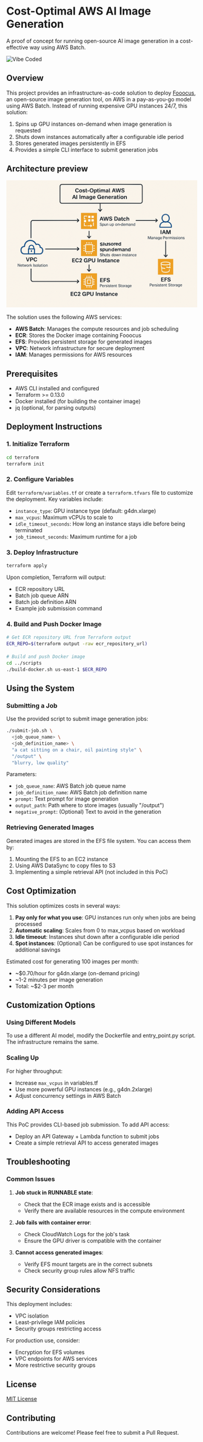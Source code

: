 # Cost-Optimal AWS AI Image Generation

A proof of concept for running open-source AI image generation in a cost-effective way using AWS Batch.

![Vibe Coded](https://img.shields.io/badge/vibe--coded-🤖%20absolutely-222831?style=flat-square)

## Overview

This project provides an infrastructure-as-code solution to deploy [Fooocus](https://github.com/lllyasviel/Fooocus), an open-source image generation tool, on AWS in a pay-as-you-go model using AWS Batch. Instead of running expensive GPU instances 24/7, this solution:

1. Spins up GPU instances on-demand when image generation is requested
2. Shuts down instances automatically after a configurable idle period
3. Stores generated images persistently in EFS
4. Provides a simple CLI interface to submit generation jobs

## Architecture preview

![Architecture Diagram](docs/img/ai-gen-preview-diagram.png)

The solution uses the following AWS services:

- **AWS Batch**: Manages the compute resources and job scheduling
- **ECR**: Stores the Docker image containing Fooocus
- **EFS**: Provides persistent storage for generated images
- **VPC**: Network infrastructure for secure deployment
- **IAM**: Manages permissions for AWS resources

## Prerequisites

- AWS CLI installed and configured
- Terraform >= 0.13.0
- Docker installed (for building the container image)
- jq (optional, for parsing outputs)

## Deployment Instructions

### 1. Initialize Terraform

```bash
cd terraform
terraform init
```

### 2. Configure Variables

Edit `terraform/variables.tf` or create a `terraform.tfvars` file to customize the deployment. Key variables include:

- `instance_type`: GPU instance type (default: g4dn.xlarge)
- `max_vcpus`: Maximum vCPUs to scale to
- `idle_timeout_seconds`: How long an instance stays idle before being terminated
- `job_timeout_seconds`: Maximum runtime for a job

### 3. Deploy Infrastructure

```bash
terraform apply
```

Upon completion, Terraform will output:

- ECR repository URL
- Batch job queue ARN
- Batch job definition ARN
- Example job submission command

### 4. Build and Push Docker Image

```bash
# Get ECR repository URL from Terraform output
ECR_REPO=$(terraform output -raw ecr_repository_url)

# Build and push Docker image
cd ../scripts
./build-docker.sh us-east-1 $ECR_REPO
```

## Using the System

### Submitting a Job

Use the provided script to submit image generation jobs:

```bash
./submit-job.sh \
  <job_queue_name> \
  <job_definition_name> \
  "a cat sitting on a chair, oil painting style" \
  "/output" \
  "blurry, low quality"
```

Parameters:

- `job_queue_name`: AWS Batch job queue name
- `job_definition_name`: AWS Batch job definition name
- `prompt`: Text prompt for image generation
- `output_path`: Path where to store images (usually "/output")
- `negative_prompt`: (Optional) Text to avoid in the generation

### Retrieving Generated Images

Generated images are stored in the EFS file system. You can access them by:

1. Mounting the EFS to an EC2 instance
2. Using AWS DataSync to copy files to S3
3. Implementing a simple retrieval API (not included in this PoC)

## Cost Optimization

This solution optimizes costs in several ways:

1. **Pay only for what you use**: GPU instances run only when jobs are being processed
2. **Automatic scaling**: Scales from 0 to max_vcpus based on workload
3. **Idle timeout**: Instances shut down after a configurable idle period
4. **Spot instances**: (Optional) Can be configured to use spot instances for additional savings

Estimated cost for generating 100 images per month:

- ~$0.70/hour for g4dn.xlarge (on-demand pricing)
- ~1-2 minutes per image generation
- Total: ~$2-3 per month

## Customization Options

### Using Different Models

To use a different AI model, modify the Dockerfile and entry_point.py script. The infrastructure remains the same.

### Scaling Up

For higher throughput:

- Increase `max_vcpus` in variables.tf
- Use more powerful GPU instances (e.g., g4dn.2xlarge)
- Adjust concurrency settings in AWS Batch

### Adding API Access

This PoC provides CLI-based job submission. To add API access:

- Deploy an API Gateway + Lambda function to submit jobs
- Create a simple retrieval API to access generated images

## Troubleshooting

### Common Issues

1. **Job stuck in RUNNABLE state**:

   - Check that the ECR image exists and is accessible
   - Verify there are available resources in the compute environment

2. **Job fails with container error**:

   - Check CloudWatch Logs for the job's task
   - Ensure the GPU driver is compatible with the container

3. **Cannot access generated images**:
   - Verify EFS mount targets are in the correct subnets
   - Check security group rules allow NFS traffic

## Security Considerations

This deployment includes:

- VPC isolation
- Least-privilege IAM policies
- Security groups restricting access

For production use, consider:

- Encryption for EFS volumes
- VPC endpoints for AWS services
- More restrictive security groups

## License

[MIT License](LICENSE)

## Contributing

Contributions are welcome! Please feel free to submit a Pull Request.
